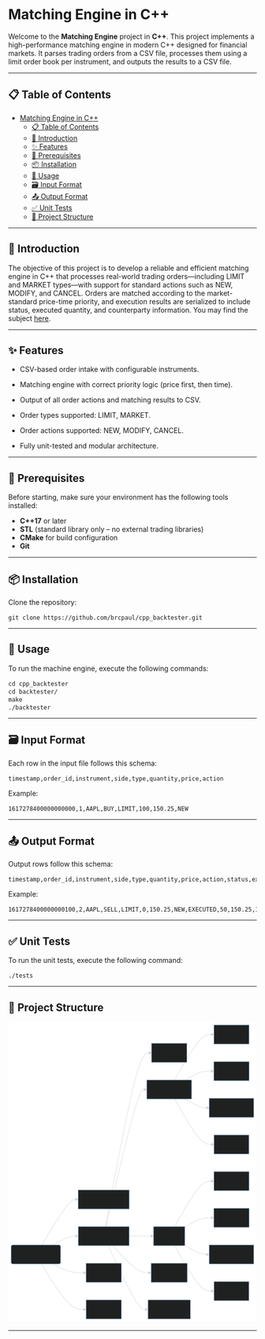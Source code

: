 # Matching Engine in C++

Welcome to the **Matching Engine** project in **C++**. This project implements a high-performance matching engine in modern C++ designed for financial markets. It parses trading orders from a CSV file, processes them using a limit order book per instrument, and outputs the results to a CSV file.

---

## 📋 Table of Contents

- [Matching Engine in C++](#matching-engine-in-c)
  - [📋 Table of Contents](#-table-of-contents)
  - [🌟 Introduction](#-introduction)
  - [✨ Features](#-features)
  - [🔧 Prerequisites](#-prerequisites)
  - [📦 Installation](#-installation)
  - [🚀 Usage](#-usage)
  - [🗃️ Input Format](#%EF%B8%8F-input-format)
  - [📤 Output Format](#-output-format)
  - [✅ Unit Tests](#-unit-tests)
  - [📁 Project Structure](#-project-structure)
---

## 🌟 Introduction

The objective of this project is to develop a reliable and efficient matching engine in C++ that processes real-world trading orders—including LIMIT and MARKET types—with support for standard actions such as NEW, MODIFY, and CANCEL. Orders are matched according to the market-standard price-time priority, and execution results are serialized to include status, executed quantity, and counterparty information.
You may find the subject [here](docs/Subject.pdf).

---

## ✨ Features

- CSV-based order intake with configurable instruments.

- Matching engine with correct priority logic (price first, then time).

- Output of all order actions and matching results to CSV.

- Order types supported: LIMIT, MARKET.

- Order actions supported: NEW, MODIFY, CANCEL.

- Fully unit-tested and modular architecture.

---

## 🔧 Prerequisites

Before starting, make sure your environment has the following tools installed:

- **C++17** or later
- **STL** (standard library only – no external trading libraries)
- **CMake** for build configuration
- **Git** 

---

## 📦 Installation

Clone the repository:

    git clone https://github.com/brcpaul/cpp_backtester.git

---

## 🚀 Usage

To run the machine engine, execute the following commands:

    cd cpp_backtester
    cd backtester/
    make
    ./backtester

---

## 🗃️ Input Format

Each row in the input file follows this schema:

    timestamp,order_id,instrument,side,type,quantity,price,action
    
Example:

    1617278400000000000,1,AAPL,BUY,LIMIT,100,150.25,NEW

---

## 📤 Output Format

Output rows follow this schema:

    timestamp,order_id,instrument,side,type,quantity,price,action,status,executed_quantity,execution_price,counterparty_id
    
Example:

    1617278400000000100,2,AAPL,SELL,LIMIT,0,150.25,NEW,EXECUTED,50,150.25,1

---

## ✅ Unit Tests

To run the unit tests, execute the following command:

    ./tests

---

## 📁 Project Structure

![](docs/file-tree.drawio.svg)

---






